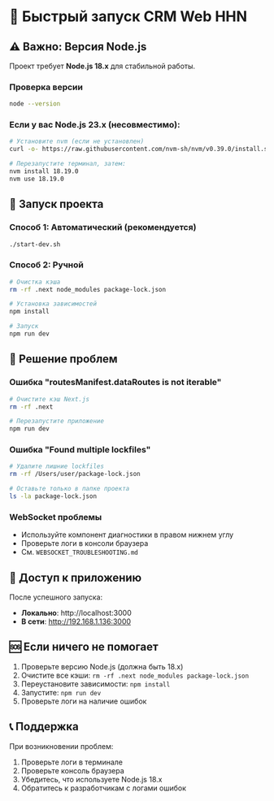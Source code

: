 # 🚀 Быстрый запуск CRM Web HHN

## ⚠️ Важно: Версия Node.js

Проект требует **Node.js 18.x** для стабильной работы.

### Проверка версии
```bash
node --version
```

### Если у вас Node.js 23.x (несовместимо):
```bash
# Установите nvm (если не установлен)
curl -o- https://raw.githubusercontent.com/nvm-sh/nvm/v0.39.0/install.sh | bash

# Перезапустите терминал, затем:
nvm install 18.19.0
nvm use 18.19.0
```

## 🚀 Запуск проекта

### Способ 1: Автоматический (рекомендуется)
```bash
./start-dev.sh
```

### Способ 2: Ручной
```bash
# Очистка кэша
rm -rf .next node_modules package-lock.json

# Установка зависимостей
npm install

# Запуск
npm run dev
```

## 🔧 Решение проблем

### Ошибка "routesManifest.dataRoutes is not iterable"
```bash
# Очистите кэш Next.js
rm -rf .next

# Перезапустите приложение
npm run dev
```

### Ошибка "Found multiple lockfiles"
```bash
# Удалите лишние lockfiles
rm -rf /Users/user/package-lock.json

# Оставьте только в папке проекта
ls -la package-lock.json
```

### WebSocket проблемы
- Используйте компонент диагностики в правом нижнем углу
- Проверьте логи в консоли браузера
- См. `WEBSOCKET_TROUBLESHOOTING.md`

## 📱 Доступ к приложению

После успешного запуска:
- **Локально**: http://localhost:3000
- **В сети**: http://192.168.1.136:3000

## 🆘 Если ничего не помогает

1. Проверьте версию Node.js (должна быть 18.x)
2. Очистите все кэши: `rm -rf .next node_modules package-lock.json`
3. Переустановите зависимости: `npm install`
4. Запустите: `npm run dev`
5. Проверьте логи на наличие ошибок

## 📞 Поддержка

При возникновении проблем:
1. Проверьте логи в терминале
2. Проверьте консоль браузера
3. Убедитесь, что используете Node.js 18.x
4. Обратитесь к разработчикам с логами ошибок
